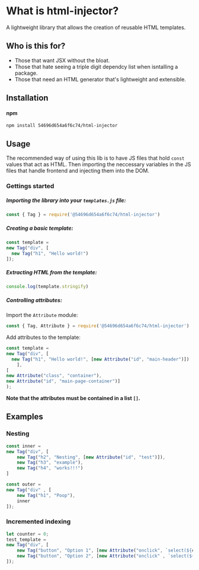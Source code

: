 # What is html-injector?
A lightweight library that allows the creation of reusable HTML templates.

## Who is this for?
- Those that want JSX without the bloat.
- Those that hate seeing a triple digit dependcy list when isntalling a package.
- Those that need an HTML generator that's lightweight and extensible.

## Installation
#### npm
<code>npm install 54696d654a6f6c74/html-injector</code>

## Usage

The recommended way of using this lib is to have JS files that hold <code>const</code> values that act as HTML.
Then importing the neccessary variables in the JS files that handle frontend and injecting them into the DOM.

### Gettings started

##### Importing the library into your `templates.js` file:

```js
const { Tag } = require('@54696d654a6f6c74/html-injector')
```

##### Creating a basic template:

```js
const template = 
new Tag("div", [
  new Tag("h1", "Hello world!")
]);
```

##### Extracting HTML from the template:

```js
console.log(template.stringify)
```

##### Controlling attributes:

Import the `Attribute` module:

```js
const { Tag, Attribute } = require('@54696d654a6f6c74/html-injector')
```

Add attributes to the template:

```js
const template = 
new Tag("div", [
  new Tag("h1", "Hello world!", [new Attribute("id", "main-header")])
    ], 
[
new Attribute("class", "container"),
new Attribute("id", "main-page-container")]
);
```

**Note that the attributes must be contained in a list ```[]```.**

## Examples
### Nesting

```js
const inner = 
new Tag("div", [
    new Tag("h2", "Nesting", [new Attribute("id", "test")]),
    new Tag("h3", "example"),
    new Tag("h4", "works!!!")
]

const outer = 
new Tag("div" , [
    new Tag("h1", "Poop"),
    inner
]);
```

### Incremented indexing
```js
let counter = 0;
test_template = 
new Tag("div", [
    new Tag("button", "Option 1", [new Attribute("onclick", `select(${counter++})`)]),
    new Tag("button", "Option 2", [new Attribute("onclick" , `select(${counter++})`)])
]);
```
